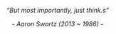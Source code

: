 






<p align="center"><i>“But most importantly, just think.s”</i></p>
<p align="center"><i>- Aaron Swartz (2013 ~ 1986) -</i></p>

